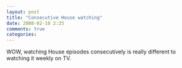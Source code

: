 ```yaml
---
layout: post
title: "Consecutive House watching"
date: 2008-02-10 2:25
comments: true
categories: 
---
```


<p>WOW, watching House episodes consecutively is really different to watching it weekly on TV.</p>
